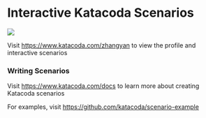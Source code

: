 # Interactive Katacoda Scenarios

[![](http://shields.katacoda.com/katacoda/zhangyan/count.svg)](https://www.katacoda.com/zhangyan "Get your profile on Katacoda.com")

Visit https://www.katacoda.com/zhangyan to view the profile and interactive scenarios

### Writing Scenarios
Visit https://www.katacoda.com/docs to learn more about creating Katacoda scenarios

For examples, visit https://github.com/katacoda/scenario-example
